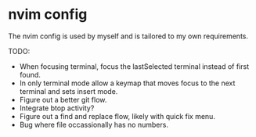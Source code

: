 # nvim config

The nvim config is used by myself and is tailored to my own requirements.


TODO:

- When focusing terminal, focus the lastSelected terminal instead of first found.
- In only terminal mode allow a keymap that moves focus to the next terminal and sets insert mode.
- Figure out a better git flow.
- Integrate btop activity?
- Figure out a find and replace flow, likely with quick fix menu.
- Bug where file occassionally has no numbers.
